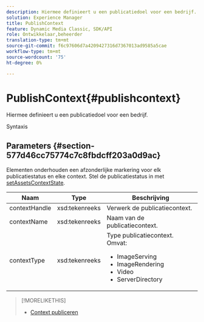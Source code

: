 ```yaml
---
description: Hiermee definieert u een publicatiedoel voor een bedrijf.
solution: Experience Manager
title: PublishContext
feature: Dynamic Media Classic, SDK/API
role: Ontwikkelaar,beheerder
translation-type: tm+mt
source-git-commit: f6c97606d7a4209427316d7367013ad9585a5cae
workflow-type: tm+mt
source-wordcount: '75'
ht-degree: 0%

---
```



# PublishContext{#publishcontext}

Hiermee definieert u een publicatiedoel voor een bedrijf.

Syntaxis

## Parameters {#section-577d46cc75774c7c8fbdcff203a0d9ac}

Elementen onderhouden een afzonderlijke markering voor elk publicatiestatus en elke context. Stel de publicatiestatus in met [setAssetsContextState](../../operations/c-operations-intro/c-methods/r-set-asset-context-state.md#reference-da96f9caef734f2883fddaf58cd886d7).

<table id="table_1165D5DDC89140CD8222E5A04B39048E">
 <thead>
  <tr>
   <th colname="col1" class="entry"> Naam </th>
   <th colname="col2" class="entry"> Type </th>
   <th colname="col3" class="entry"> Beschrijving </th>
  </tr>
 </thead>
 <tbody>
  <tr>
   <td colname="col1"><span class="codeph"><span class="varname"> contextHandle</span></span></td>
   <td colname="col2"><span class="codeph"> xsd:tekenreeks </span></td>
   <td colname="col3"> Verwerk de publicatiecontext. </td>
  </tr>
  <tr>
   <td colname="col1"><span class="codeph"><span class="varname"> contextName</span></span></td>
   <td colname="col2"><span class="codeph"> xsd:tekenreeks</span></td>
   <td colname="col3"> Naam van de publicatiecontext. </td>
  </tr>
  <tr>
   <td colname="col1"><span class="codeph"><span class="varname"> contextType</span></span></td>
   <td colname="col2"><span class="codeph"> xsd:tekenreeks</span></td>
   <td colname="col3">Type publicatiecontext. Omvat: 
    <ul id="ul_04CA7C755E5441AA8ABBD0BA3F245A78">
     <li id="li_7F578422D38E40D1A590AB21ADD84E90"><span class="codeph"> ImageServing</span></li>
     <li id="li_C112E12028E44ED7914ED0D3D6B3A45E"><span class="codeph"> ImageRendering</span></li>
     <li id="li_9430D600FA4343F6951F9AE8EA7F9530"><span class="codeph"> Video</span></li>
     <li id="li_4122D853BE1B4ED3B412CFA7B659EB1D"><span class="codeph"> ServerDirectory</span></li>
    </ul></td>
  </tr>
 </tbody>
</table>

>[!MORELIKETHIS]
>
>* [Context publiceren](../../string-constants/c-string-constants/r-publish-context.md#reference-3ade116df0df40deb86154eb0ac7c12a)

